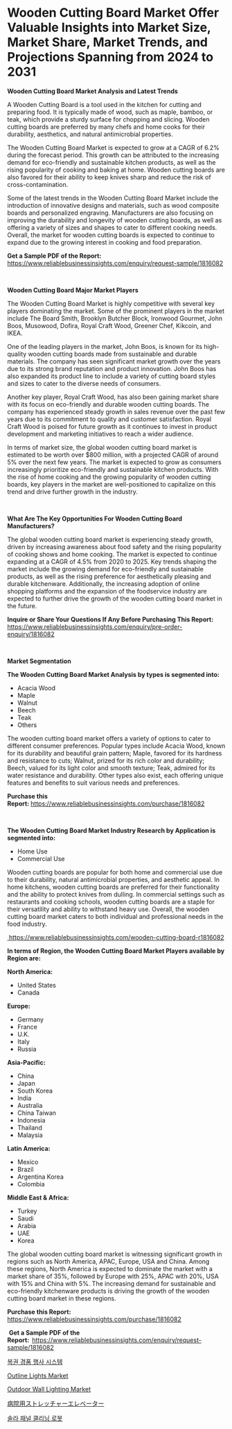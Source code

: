 <p><h1>Wooden Cutting Board Market Offer Valuable Insights into Market Size, Market Share, Market Trends, and Projections Spanning from 2024 to 2031</h1></p><p><strong>Wooden Cutting Board Market Analysis and Latest Trends</strong></p>
<p><p>A Wooden Cutting Board is a tool used in the kitchen for cutting and preparing food. It is typically made of wood, such as maple, bamboo, or teak, which provide a sturdy surface for chopping and slicing. Wooden cutting boards are preferred by many chefs and home cooks for their durability, aesthetics, and natural antimicrobial properties.</p><p>The Wooden Cutting Board Market is expected to grow at a CAGR of 6.2% during the forecast period. This growth can be attributed to the increasing demand for eco-friendly and sustainable kitchen products, as well as the rising popularity of cooking and baking at home. Wooden cutting boards are also favored for their ability to keep knives sharp and reduce the risk of cross-contamination.</p><p>Some of the latest trends in the Wooden Cutting Board Market include the introduction of innovative designs and materials, such as wood composite boards and personalized engraving. Manufacturers are also focusing on improving the durability and longevity of wooden cutting boards, as well as offering a variety of sizes and shapes to cater to different cooking needs. Overall, the market for wooden cutting boards is expected to continue to expand due to the growing interest in cooking and food preparation.</p></p>
<p><strong>Get a Sample PDF of the Report:&nbsp;</strong> <a href="https://www.reliablebusinessinsights.com/enquiry/request-sample/1816082">https://www.reliablebusinessinsights.com/enquiry/request-sample/1816082</a></p>
<p>&nbsp;</p>
<p><strong>Wooden Cutting Board Major Market Players</strong></p>
<p><p>The Wooden Cutting Board Market is highly competitive with several key players dominating the market. Some of the prominent players in the market include The Board Smith, Brooklyn Butcher Block, Ironwood Gourmet, John Boos, Musowood, Dofira, Royal Craft Wood, Greener Chef, Kikcoin, and IKEA. </p><p>One of the leading players in the market, John Boos, is known for its high-quality wooden cutting boards made from sustainable and durable materials. The company has seen significant market growth over the years due to its strong brand reputation and product innovation. John Boos has also expanded its product line to include a variety of cutting board styles and sizes to cater to the diverse needs of consumers. </p><p>Another key player, Royal Craft Wood, has also been gaining market share with its focus on eco-friendly and durable wooden cutting boards. The company has experienced steady growth in sales revenue over the past few years due to its commitment to quality and customer satisfaction. Royal Craft Wood is poised for future growth as it continues to invest in product development and marketing initiatives to reach a wider audience.</p><p>In terms of market size, the global wooden cutting board market is estimated to be worth over $800 million, with a projected CAGR of around 5% over the next few years. The market is expected to grow as consumers increasingly prioritize eco-friendly and sustainable kitchen products. With the rise of home cooking and the growing popularity of wooden cutting boards, key players in the market are well-positioned to capitalize on this trend and drive further growth in the industry.</p></p>
<p>&nbsp;</p>
<p><strong>What Are The Key Opportunities For Wooden Cutting Board Manufacturers?</strong></p>
<p><p>The global wooden cutting board market is experiencing steady growth, driven by increasing awareness about food safety and the rising popularity of cooking shows and home cooking. The market is expected to continue expanding at a CAGR of 4.5% from 2020 to 2025. Key trends shaping the market include the growing demand for eco-friendly and sustainable products, as well as the rising preference for aesthetically pleasing and durable kitchenware. Additionally, the increasing adoption of online shopping platforms and the expansion of the foodservice industry are expected to further drive the growth of the wooden cutting board market in the future.</p></p>
<p><strong>Inquire or Share Your Questions If Any Before Purchasing This Report:</strong> <a href="https://www.reliablebusinessinsights.com/enquiry/pre-order-enquiry/1816082">https://www.reliablebusinessinsights.com/enquiry/pre-order-enquiry/1816082</a></p>
<p>&nbsp;</p>
<p><strong>Market Segmentation</strong></p>
<p><strong>The Wooden Cutting Board Market Analysis by types is segmented into:</strong></p>
<p><ul><li>Acacia Wood</li><li>Maple</li><li>Walnut</li><li>Beech</li><li>Teak</li><li>Others</li></ul></p>
<p><p>The wooden cutting board market offers a variety of options to cater to different consumer preferences. Popular types include Acacia Wood, known for its durability and beautiful grain pattern; Maple, favored for its hardness and resistance to cuts; Walnut, prized for its rich color and durability; Beech, valued for its light color and smooth texture; Teak, admired for its water resistance and durability. Other types also exist, each offering unique features and benefits to suit various needs and preferences.</p></p>
<p><strong>Purchase this Report:&nbsp;</strong><a href="https://www.reliablebusinessinsights.com/purchase/1816082">https://www.reliablebusinessinsights.com/purchase/1816082</a></p>
<p>&nbsp;</p>
<p><strong>The Wooden Cutting Board Market Industry Research by Application is segmented into:</strong></p>
<p><ul><li>Home Use</li><li>Commercial Use</li></ul></p>
<p><p>Wooden cutting boards are popular for both home and commercial use due to their durability, natural antimicrobial properties, and aesthetic appeal. In home kitchens, wooden cutting boards are preferred for their functionality and the ability to protect knives from dulling. In commercial settings such as restaurants and cooking schools, wooden cutting boards are a staple for their versatility and ability to withstand heavy use. Overall, the wooden cutting board market caters to both individual and professional needs in the food industry.</p></p>
<p><a href="https://www.reliablebusinessinsights.com/wooden-cutting-board-r1816082">&nbsp;https://www.reliablebusinessinsights.com/wooden-cutting-board-r1816082</a></p>
<p><strong>In terms of Region, the Wooden Cutting Board Market Players available by Region are:</strong></p>
<p>
    <p> <strong> North America: </strong>
        <ul>
            <li>United States</li>
            <li>Canada</li>
        </ul>
        </p> 
    <p> <strong> Europe: </strong>
        <ul>
            <li>Germany</li>
            <li>France</li>
            <li>U.K.</li>
            <li>Italy</li>
            <li>Russia</li>
        </ul>
        </p> 
    <p> <strong> Asia-Pacific: </strong>
        <ul>
            <li>China</li>
            <li>Japan</li>
            <li>South Korea</li>
            <li>India</li>
            <li>Australia</li>
            <li>China Taiwan</li>
            <li>Indonesia</li>
            <li>Thailand</li>
            <li>Malaysia</li>
        </ul>
        </p> 
    <p> <strong> Latin America: </strong>
        <ul>
            <li>Mexico</li>
            <li>Brazil</li>
            <li>Argentina Korea</li>
            <li>Colombia</li>
        </ul>
        </p> 
    <p> <strong> Middle East & Africa: </strong>
        <ul>
            <li>Turkey</li>
            <li>Saudi</li>
            <li>Arabia</li>
            <li>UAE</li>
            <li>Korea</li>
        </ul>
    </p>
    </p>
<p><p>The global wooden cutting board market is witnessing significant growth in regions such as North America, APAC, Europe, USA and China. Among these regions, North America is expected to dominate the market with a market share of 35%, followed by Europe with 25%, APAC with 20%, USA with 15% and China with 5%. The increasing demand for sustainable and eco-friendly kitchenware products is driving the growth of the wooden cutting board market in these regions.</p></p>
<p><strong>Purchase this Report: </strong><a href="https://www.reliablebusinessinsights.com/purchase/1816082">https://www.reliablebusinessinsights.com/purchase/1816082</a></p>
<p>&nbsp;<strong>Get a Sample PDF of the Report:&nbsp;&nbsp;</strong><a href="https://www.reliablebusinessinsights.com/enquiry/request-sample/1816082">https://www.reliablebusinessinsights.com/enquiry/request-sample/1816082</a></p>
<p><strong></strong></p>
<p><p><a href="https://medium.com/@jerrodhilll68/%EB%B3%B5%EA%B6%8C-%EA%B2%BD%ED%92%88-%EC%8B%9C%EC%9E%A5-%EC%A1%B0%EC%82%AC-%EB%B0%8F-%EC%82%B0%EC%97%85-%EB%B0%9C%EC%A0%84-%EB%B0%8F-2031%EB%85%84%EA%B9%8C%EC%A7%80%EC%9D%98-%EC%98%88%EC%B8%A1-63be70cf1fd2">복권 경품 행사 시스템</a></p><p><a href="https://github.com/irfadac/Market-Research-Report-List-3/blob/main/outline-lights-market.md">Outline Lights Market</a></p><p><a href="https://github.com/ashepherd82/Market-Research-Report-List-5/blob/main/outdoor-wall-lighting-market.md">Outdoor Wall Lighting Market</a></p><p><a href="https://github.com/DanykaKilback/Market-Research-Report-List-1/blob/main/8908570141844.md">病院用ストレッチャーエレベーター</a></p><p><a href="https://github.com/Howaoole34545/Market-Research-Report-List-2/blob/main/3158132149680.md">솔라 패널 클리닝 로봇</a></p></p>